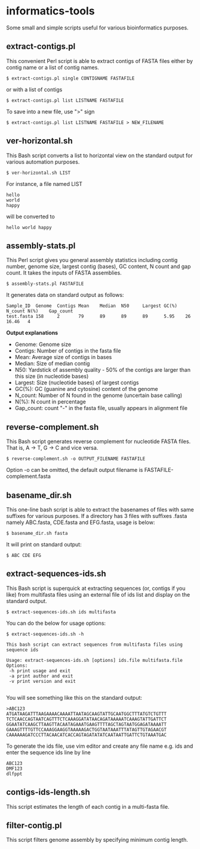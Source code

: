 # informatics-tools
Some small and simple scripts useful for various bioinformatics purposes. 

## extract-contigs.pl
This convenient Perl script is able to extract contigs of FASTA files either by contig name or a list of contig names.
```
$ extract-contigs.pl single CONTIGNAME FASTAFILE
```
or with a list of contigs
```
$ extract-contigs.pl list LISTNAME FASTAFILE
```
To save into a new file, use ">" sign
```
$ extract-contigs.pl list LISTNAME FASTAFILE > NEW_FILENAME
```
## ver-horizontal.sh
This Bash script converts a list to horizontal view on the standard output for various automation purposes.
```
$ ver-horizontal.sh LIST
```
For instance, a file named LIST
```
hello
world
happy
```
will be converted to 
```
hello world happy
```
## assembly-stats.pl
This Perl script gives you general assembly statistics including contig number, genome size, largest contig (bases), GC content, N count and gap count. It takes the inputs of FASTA assemblies.
```
$ assembly-stats.pl FASTAFILE
```
It generates data on standard output as follows:
```
Sample_ID  Genome  Contigs Mean    Median  N50     Largest GC(%)   N_count N(%)    Gap_count
test.fasta 158     2       79      89      89      89      5.95    26      16.46   4
```
**Output explanations**
* Genome: Genome size
* Contigs: Number of contigs in the fasta file
* Mean: Average size of contigs in bases
* Median: Size of median contig
* N50: Yardstick of assembly quality - 50% of the contigs are larger than this size (in nucleotide bases) 
* Largest: Size (nucleotide bases) of largest contigs
* GC(%): GC (guanine and cytosine) content of the genome
* N_count: Number of N found in the genome (uncertain base calling)
* N(%): N count in percentage
* Gap_count: count "-" in the fasta file, usually appears in alignment file

## reverse-complement.sh
This Bash script generates reverse complement for nucleotide FASTA files. That is, A -> T, G -> C and vice versa.
```
$ reverse-complement.sh -o OUTPUT_FILENAME FASTAFILE
```
Option -o can be omitted, the default output filename is FASTAFILE-complement.fasta

## basename_dir.sh
This one-line bash script is able to extract the basenames of files with same suffixes for various purposes.
If a directory has 3 files with suffixes .fasta namely ABC.fasta, CDE.fasta and EFG.fasta, usage is below:
```
$ basename_dir.sh fasta
```
It will print on standard output:
```
$ ABC CDE EFG
```

## extract-sequences-ids.sh
This Bash script is superquick at extracting sequences (or, contigs if you like) from multifasta files using an external file of ids list and display on the standard output.
```
$ extract-sequences-ids.sh ids multifasta
```
You can do the below for usage options:
```
$ extract-sequences-ids.sh -h

This bash script can extract sequences from multifasta files using sequence ids

Usage: extract-sequences-ids.sh [options] ids.file multifasta.file
Options:
 -h print usage and exit
 -a print author and exit
 -v print version and exit
 
```
You will see something like this on the standard output:
```
>ABC123
ATGATAAGATTTAAGAAAACAAAATTAATAGCAAGTATTGCAATGGCTTTATGTCTGTTT
TCTCAACCAGTAATCAGTTTCTCAAAGGATATAACAGATAAAAATCAAAGTATTGATTCT
GGAATATCAAGCTTAAGTTACAATAGAAATGAAGTTTTAGCTAGTAATGGAGATAAAATT
GAAAGTTTTGTTCCAAAGGAAGGTAAAAAGACTGGTAATAAATTTATAGTTGTAGAACGT
CAAAAAAGATCCCTTACAACATCACCAGTAGATATATCAATAATTGATTCTGTAAATGAC
```
To generate the ids file, use vim editor and create any file name e.g. ids and enter the sequence ids line by line
```
ABC123
DMF123
dlfppt
```
## contigs-ids-length.sh
This script estimates the length of each contig in a multi-fasta file.
##	filter-contig.pl
This script filters genome assembly by specifying minimum contig length.
